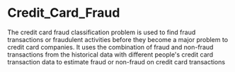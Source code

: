 # Credit_Card_Fraud
The credit card fraud classification problem is used to find fraud transactions or fraudulent activities before they become a major problem to credit card companies. It uses the combination of fraud and non-fraud transactions from the historical data with different people's credit card transaction data to estimate fraud or non-fraud on credit card transactions
